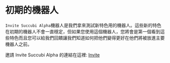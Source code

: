 # 初期的機器人

`Invite Succubi Alpha`機器人是我們拿來測試新特色用的機器人。這些新的特色在初期的機器人不會一直穩定，但如果您使用這個機器人，您將會是第一個看到這些特色而且您可以給我們回饋讓我們知道如何把他們變得更好在他們將被放進主要機器人之前。

邀請 Invite Succubi Alpha 的連結在這裡: [Invite](https://discordapp.com/oauth2/authorize?client_id=412380586737664020&permissions=268435616&scope=bot&redirect_uri=https://google.com)
